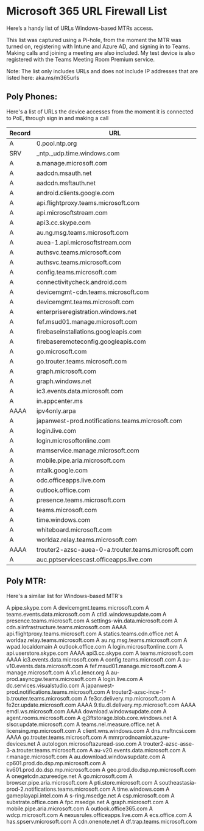 # Microsoft 365 URL Firewall List

Here’s a handy list of URLs Windows-based MTRs access.

This list was captured using a Pi-hole, from the moment the MTR was turned on, registering with Intune and Azure AD, and signing in to Teams. Making calls and joining a meeting are also included. My test device is also registered with the Teams Meeting Room Premium service.

Note: The list only includes URLs and does not include IP addresses that are listed here: aka.ms/m365urls

## Poly Phones:

Here's a list of URLs the device accesses from the moment it is connected to PoE, through sign in and making a call


| Record    | URL         |
|:------|-------------|
|     A |	0.pool.ntp.org |
|     SRV |	_ntp._udp.time.windows.com |
|     A |	a.manage.microsoft.com |
|     A |	aadcdn.msauth.net |
|     A |	aadcdn.msftauth.net |
|     A |	android.clients.google.com |
|     A |	api.flightproxy.teams.microsoft.com |
|     A |	api.microsoftstream.com |
|     A |	api3.cc.skype.com |
|     A |	au.ng.msg.teams.microsoft.com |
|     A |	auea-1.api.microsoftstream.com |
|     A |	authsvc.teams.microsoft.com |
|     A |	authsvc.teams.microsoft.com |
|     A |	config.teams.microsoft.com |
|     A |	connectivitycheck.android.com |
|     A |	devicemgmt-cdn.teams.microsoft.com |
|     A |	devicemgmt.teams.microsoft.com |
|     A |	enterpriseregistration.windows.net |
|     A |	fef.msud01.manage.microsoft.com |
|     A |	firebaseinstallations.googleapis.com |
|     A |	firebaseremoteconfig.googleapis.com |
|     A |	go.microsoft.com | 
|     A |	go.trouter.teams.microsoft.com |
|     A |	graph.microsoft.com |
|     A |	graph.windows.net |
|     A |	ic3.events.data.microsoft.com |
|     A |	in.appcenter.ms |
|     AAAA |	ipv4only.arpa |
|     A |	japanwest-prod.notifications.teams.microsoft.com |
|     A |	login.live.com |
|     A |	login.microsoftonline.com |
|     A |	mamservice.manage.microsoft.com |
|     A |	mobile.pipe.aria.microsoft.com |
|     A |	mtalk.google.com |
|     A |	odc.officeapps.live.com |
|     A |	outlook.office.com |
|     A |	presence.teams.microsoft.com |
|     A |	teams.microsoft.com |
|     A |	time.windows.com |
|     A |	whiteboard.microsoft.com |
|     A |	worldaz.relay.teams.microsoft.com |
|     AAAA |	trouter2-azsc-auea-0-a.trouter.teams.microsoft.com |
|     A |	auc.pptservicescast.officeapps.live.com |


## Poly MTR:

Here's a similar list for Windows-based MTR's

A	pipe.skype.com
A	devicemgmt.teams.microsoft.com
A	teams.events.data.microsoft.com
A	ctldl.windowsupdate.com
A	presence.teams.microsoft.com
A	settings-win.data.microsoft.com
A	cdn.aiinfrastructure.teams.microsoft.com
AAAA	api.flightproxy.teams.microsoft.com
A	statics.teams.cdn.office.net
A	worldaz.relay.teams.microsoft.com
A	au.ng.msg.teams.microsoft.com
A	wpad.localdomain
A	outlook.office.com
A	login.microsoftonline.com
A	api.userstore.skype.com
AAAA	api3.cc.skype.com
A	teams.microsoft.com
AAAA	ic3.events.data.microsoft.com
A	config.teams.microsoft.com
A	au-v10.events.data.microsoft.com
A	fef.msud01.manage.microsoft.com
A	manage.microsoft.com
A	x1.c.lencr.org
A	au-prod.asyncgw.teams.microsoft.com
A	login.live.com
A	dc.services.visualstudio.com
A	japanwest-prod.notifications.teams.microsoft.com
A	trouter2-azsc-ince-1-b.trouter.teams.microsoft.com
A	fe3cr.delivery.mp.microsoft.com
A	fe2cr.update.microsoft.com
AAAA	9.tlu.dl.delivery.mp.microsoft.com
AAAA	emdl.ws.microsoft.com
AAAA	download.windowsupdate.com
A	agent.rooms.microsoft.com
A	gj3ftstorage.blob.core.windows.net
A	slscr.update.microsoft.com
A	teams.nel.measure.office.net
A	licensing.mp.microsoft.com
A	client.wns.windows.com
A	dns.msftncsi.com
AAAA	go.trouter.teams.microsoft.com
A	mmrprodnoamiot.azure-devices.net
A	autologon.microsoftazuread-sso.com
A	trouter2-azsc-asse-3-a.trouter.teams.microsoft.com
A	au-v20.events.data.microsoft.com
A	r.manage.microsoft.com
A	au.download.windowsupdate.com
A	cp601.prod.do.dsp.mp.microsoft.com
A	kv601.prod.do.dsp.mp.microsoft.com
A	geo.prod.do.dsp.mp.microsoft.com
A	onegetcdn.azureedge.net
A	go.microsoft.com
A	browser.pipe.aria.microsoft.com
A	pti.store.microsoft.com
A	southeastasia-prod-2.notifications.teams.microsoft.com
A	time.windows.com
A	gameplayapi.intel.com
A	s-ring.msedge.net
A	csp.microsoft.com
A	substrate.office.com
A	fpc.msedge.net
A	graph.microsoft.com
A	mobile.pipe.aria.microsoft.com
A	outlook.office365.com
A	wdcp.microsoft.com
A	nexusrules.officeapps.live.com
A	ecs.office.com
A	has.spserv.microsoft.com
A	cdn.onenote.net
A	df.trap.teams.microsoft.com
